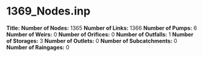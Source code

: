 # 1369_Nodes.inp
**Title:** 
**Number of Nodes:** 1365
**Number of Links:** 1366
**Number of Pumps:** 6
**Number of Weirs:** 0
**Number of Orifices:** 0
**Number of Outfalls:** 1
**Number of Storages:** 3
**Number of Outlets:** 0
**Number of Subcatchments:** 0
**Number of Raingages:** 0
